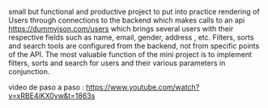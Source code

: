 small but functional and productive project to put into practice rendering of Users through connections to the backend which makes calls to an api https://dummyjson.com/users which brings several users with their respective fields such as name, email, gender, address , etc. Filters, sorts and search tools are configured from the backend, not from specific points of the API. The most valuable function of the mini project is to implement filters, sorts and search for users and their various parameters in conjunction.

video de paso a paso : https://www.youtube.com/watch?v=xRBE4iKX0yw&t=1863s
